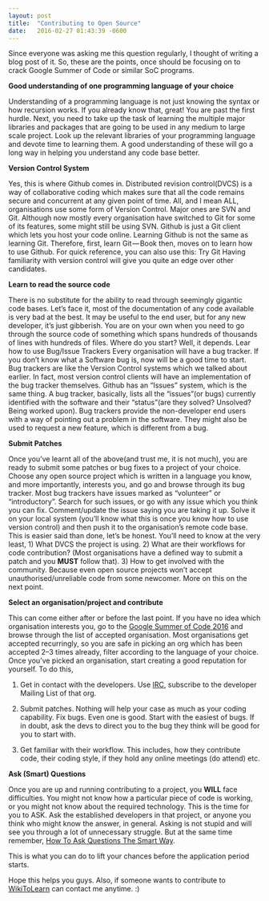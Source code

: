 ```yaml
---
layout: post
title:  "Contributing to Open Source"
date:   2016-02-27 01:43:39 -0600
---
```


Since everyone was asking me this question regularly, I thought of writing a blog post of it. So, these are the points, once should be focusing on to crack Google Summer of Code or similar SoC programs.

**Good understanding of one programming language of your choice**

Understanding of a programming language is not just knowing the syntax or how recursion works. If you already know that, great! You are past the first hurdle. Next, you need to take up the task of learning the multiple major libraries and packages that are going to be used in any medium to large scale project. Look up the relevant libraries of your programming language and devote time to learning them. A good understanding of these will go a long way in helping you understand any code base better.

**Version Control System**

Yes, this is where Github comes in. Distributed revision control(DVCS) is a way of collaborative coding which makes sure that all the code remains secure and concurrent at any given point of time. All, and I mean ALL, organisations use some form of Version Control. Major ones are SVN and Git. Although now mostly every organisation have switched to Git for some of its features, some might still be using SVN. Github is just a Git client which lets you host your code online. Learning Github is not the same as learning Git. Therefore, first, learn Git — Book then, moves on to learn how to use Github. For quick reference, you can also use this: Try Git Having familiarity with version control will give you quite an edge over other candidates.

**Learn to read the source code**

There is no substitute for the ability to read through seemingly gigantic code bases. Let’s face it, most of the documentation of any code available is very bad at the best. It may be useful to the end user, but for any new developer, it’s just gibberish. You are on your own when you need to go through the source code of something which spans hundreds of thousands of lines with hundreds of files. Where do you start? Well, it depends. Lear how to use Bug/Issue Trackers Every organisation will have a bug tracker. If you don’t know what a Software bug is, now will be a good time to start. Bug trackers are like the Version Control systems which we talked about earlier. In fact, most version control clients will have an implementation of the bug tracker themselves. Github has an “Issues” system, which is the same thing. A bug tracker, basically, lists all the “issues”(or bugs) currently identified with the software and their “status”(are they solved? Unsolved? Being worked upon). Bug trackers provide the non-developer end users with a way of pointing out a problem in the software. They might also be used to request a new feature, which is different from a bug.

**Submit Patches**

Once you’ve learnt all of the above(and trust me, it is not much), you are ready to submit some patches or bug fixes to a project of your choice. Choose any open source project which is written in a language you know, and more importantly, interests you, and go and browse through its bug tracker. Most bug trackers have issues marked as “volunteer” or “introductory”. Search for such issues, or go with any issue which you think you can fix. Comment/update the issue saying you are taking it up. Solve it on your local system (you’ll know what this is once you know how to use version control) and then push it to the organisation’s remote code base. This is easier said than done, let’s be honest. You’ll need to know at the very least, 1) What DVCS the project is using. 2) What are their workflows for code contribution? (Most organisations have a defined way to submit a patch and you **MUST** follow that). 3) How to get involved with the community. Because even open source projects won’t accept unauthorised/unreliable code from some newcomer. More on this on the next point.

**Select an organisation/project and contribute**

This can come either after or before the last point. If you have no idea which organisation interests you, go to the [Google Summer of Code 2016](https://summerofcode.withgoogle.com/organizations/) and browse through the list of accepted organisation. Most organisations get accepted recurringly, so you are safe in picking an org which has been accepted 2–3 times already, filter according to the language of your choice. Once you’ve picked an organisation, start creating a good reputation for yourself. To do this,

1) Get in contact with the developers. Use [IRC](http://www.irccloud.com), subscribe to the developer Mailing List of that org.

2) Submit patches. Nothing will help your case as much as your coding capability. Fix bugs. Even one is good. Start with the easiest of bugs. If in doubt, ask the devs to direct you to the bug they think will be good for you to start with.

3) Get familiar with their workflow. This includes, how they contribute code, their coding style, if they hold any online meetings (do attend) etc.


**Ask (Smart) Questions**

Once you are up and running contributing to a project, you **WILL** face difficulties. You might not know how a particular piece of code is working, or you might not know about the required technology. This is the time for you to ASK. Ask the established developers in that project, or anyone you think who might know the answer, in general. Asking is not stupid and will see you through a lot of unnecessary struggle. But at the same time remember, [How To Ask Questions The Smart Way](http://www.catb.org/~esr/faqs/smart-questions.html).

This is what you can do to lift your chances before the application period starts.

Hope this helps you guys. Also, if someone wants to contribute to [WikiToLearn](http://www.wikitolearn.org) can contact me anytime. :)
